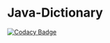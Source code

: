 # Java-Dictionary
[![Codacy Badge](https://app.codacy.com/project/badge/Grade/3424489ca81446b7bb0190b1302571ed)](https://www.codacy.com/gh/freshskates/Java-Dictionary/dashboard?utm_source=github.com&amp;utm_medium=referral&amp;utm_content=freshskates/Java-Dictionary&amp;utm_campaign=Badge_Grade)
